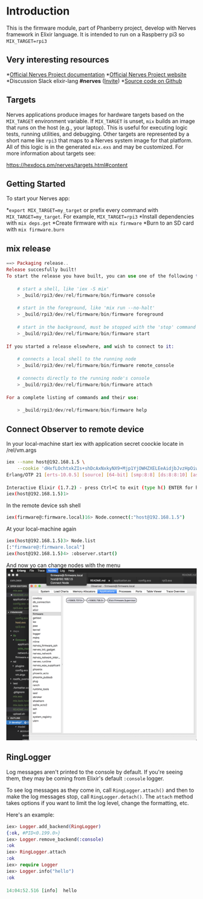 # Introduction

This is the firmware module, part of Phanberry project,
develop with Nerves framework in Elixir language.
It is intended to run on a Raspberry pi3 so `MIX_TARGET=rpi3`

## Very interesting resources

 *[Official Nerves Project documentation](<https://hexdocs.pm/nerves/getting-started.html>)
 *[Official Nerves Project website](<http://www.nerves-project.org/>)
 *Discussion Slack elixir-lang **#nerves** ([Invite](<https://elixir-slackin.herokuapp.com/>))
 *[Source code on Github](<https://github.com/nerves-project/nerves>)

## Targets

Nerves applications produce images for hardware targets based on the
`MIX_TARGET` environment variable. If `MIX_TARGET` is unset, `mix` builds an
image that runs on the host (e.g., your laptop). This is useful for executing
logic tests, running utilities, and debugging. Other targets are represented by
a short name like `rpi3` that maps to a Nerves system image for that platform.
All of this logic is in the generated `mix.exs` and may be customized. For more
information about targets see:

<https://hexdocs.pm/nerves/targets.html#content>

## Getting Started

To start your Nerves app:

 *`export MIX_TARGET=my_target` or prefix every command with
    `MIX_TARGET=my_target`. For example, `MIX_TARGET=rpi3`
 *Install dependencies with `mix deps.get`
 *Create firmware with `mix firmware`
 *Burn to an SD card with `mix firmware.burn`

## mix release

```elixir
==> Packaging release..
Release succesfully built!
To start the release you have built, you can use one of the following tasks:

    # start a shell, like 'iex -S mix'
    > _build/rpi3/dev/rel/firmware/bin/firmware console

    # start in the foreground, like 'mix run --no-halt'
    > _build/rpi3/dev/rel/firmware/bin/firmware foreground

    # start in the background, must be stopped with the 'stop' command
    > _build/rpi3/dev/rel/firmware/bin/firmware start

If you started a release elsewhere, and wish to connect to it:

    # connects a local shell to the running node
    > _build/rpi3/dev/rel/firmware/bin/firmware remote_console

    # connects directly to the running node's console
    > _build/rpi3/dev/rel/firmware/bin/firmware attach

For a complete listing of commands and their use:

    > _build/rpi3/dev/rel/firmware/bin/firmware help
```

## Connect Observer to remote device

In your local-machine start iex with application secret coockie
locate in /rel/vm.args

```bash
iex --name host@192.168.1.5 \
    --cookie 'dHxfLOchtxkZIs+shDcAxNxkyNX9+Mjp1YjOWHZXELEeAidjbJvzHpOiwvjrf6oX'
Erlang/OTP 21 [erts-10.0.5] [source] [64-bit] [smp:8:8] [ds:8:8:10] [async-threads:1] [hipe]

Interactive Elixir (1.7.2) - press Ctrl+C to exit (type h() ENTER for help)
iex(host@192.168.1.5)1>
```

In the remote device ssh shell

```bash
iex(firmware@:firmware.local)16> Node.connect(:"host@192.168.1.5")
```

At your local-machine again

```bash
iex(host@192.168.1.5)3> Node.list
[:"firmware@:firmware.local"]
iex(host@192.168.1.5)4> :observer.start()
```

And now yo can change nodes with the menu ![:observer](../docs/imgs/observer.png)

## RingLogger

Log messages aren't printed to the console by default. If you're seeing them,
they may be coming from Elixir's default `:console` logger.

To see log messages as they come in, call `RingLogger.attach()` and
then to make the log messages stop, call `RingLogger.detach()`. The
`attach` method takes options if you want to limit the log level, change the
formatting, etc.

Here's an example:

```elixir
iex> Logger.add_backend(RingLogger)
{:ok, #PID<0.199.0>}
iex> Logger.remove_backend(:console)
:ok
iex> RingLogger.attach
:ok
iex> require Logger
iex> Logger.info("hello")
:ok

14:04:52.516 [info]  hello
```
